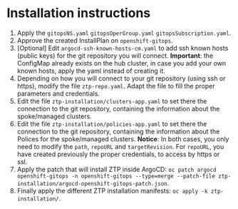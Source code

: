 # Installation instructions

1. Apply the `gitopsNS.yaml` `gitopsOperGroup.yaml` `gitopsSubscription.yaml`.
2. Approve the created InstallPlan on `openshift-gitops`.
3. [Optional] Edit `argocd-ssh-known-hosts-cm.yaml` to add ssh known hosts (public keys) for the git repository you will connect. **Important**: the ConfigMap already exists on the hub cluster, in case you add your own known hosts, apply the yaml instead of creating it.
4. Depending on how you will connect to your git repository (using ssh or https), modify the file `ztp-repo.yaml`. Adapt the file to fill the proper parameters and credentials.
5. Edit the file `ztp-installation/clusters-app.yaml` to set there the connection to the git repository, containing the information about the spoke/managed clusters.
6. Edit the file `ztp-installation/policies-app.yaml` to set there the connection to the git repository, containing the information about the Polices for the spoke/managed clusters.
**Notice**: In both cases, you only need to modify the `path`, `repoURL` and `targetRevision`. For `repoURL`, you have created previously the proper credentials, to access by https or ssl.
7. Apply the patch that will install ZTP inside ArgoCD: `oc patch argocd openshift-gitops -n openshift-gitops --type=merge --patch-file ztp-installation/argocd-openshift-gitops-patch.json`.
8. Finally apply the different ZTP installation manifests:  `oc apply -k ztp-installation/`.

